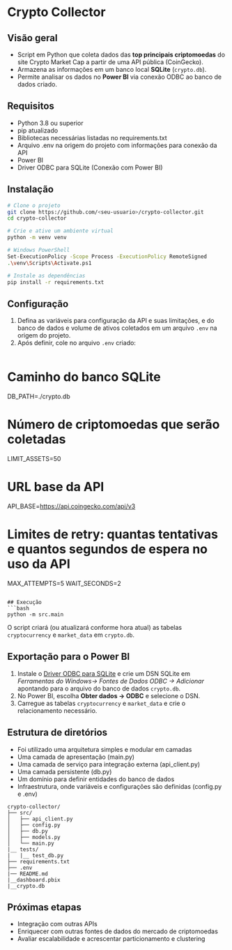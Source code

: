 # Crypto Collector

## Visão geral
- Script em Python que coleta dados das **top principais criptomoedas** do site Crypto Market Cap a partir de uma API pública (CoinGecko).
- Armazena as informações em um banco local **SQLite** (`crypto.db`).
- Permite analisar os dados no **Power BI** via conexão ODBC ao banco de dados criado.

## Requisitos
- Python 3.8 ou superior
- pip atualizado
- Bibliotecas necessárias listadas no requirements.txt
- Arquivo .env na origem do projeto com informações para conexão da API
- Power BI 
- Driver ODBC para SQLite (Conexão com Power BI)

## Instalação
```bash
# Clone o projeto
git clone https://github.com/<seu‑usuario>/crypto-collector.git
cd crypto-collector

# Crie e ative um ambiente virtual
python -m venv venv

# Windows PowerShell
Set-ExecutionPolicy -Scope Process -ExecutionPolicy RemoteSigned
.\venv\Scripts\Activate.ps1

# Instale as dependências
pip install -r requirements.txt
```

## Configuração
1. Defina as variáveis para configuração da API e suas limitações, e do banco de dados e volume de ativos coletados em um arquivo `.env` na origem do projeto.
2. Após definir, cole no arquivo `.env` criado:
   ```
# Caminho do banco SQLite
DB_PATH=./crypto.db

# Número de criptomoedas que serão coletadas
LIMIT_ASSETS=50

# URL base da API
API_BASE=https://api.coingecko.com/api/v3

# Limites de retry: quantas tentativas e quantos segundos de espera no uso da API
MAX_ATTEMPTS=5
WAIT_SECONDS=2
   ```

## Execução
```bash
python -m src.main
```
O script criará (ou atualizará conforme hora atual) as tabelas `cryptocurrency` e `market_data` em `crypto.db`.

## Exportação para o Power BI

1. Instale o [Driver ODBC para SQLite](https://www.ch-werner.de/sqliteodbc/) e crie um DSN SQLite em *Ferramentas do Windows-> Fontes de Dados ODBC -> Adicionar* apontando para o arquivo do banco de dados `crypto.db`.
2. No Power BI, escolha **Obter dados → ODBC** e selecione o DSN.
3. Carregue as tabelas `cryptocurrency` e `market_data` e crie o relacionamento necessário.

## Estrutura de diretórios
- Foi utilizado uma arquitetura simples e modular em camadas
- Uma camada de apresentação (main.py)
- Uma camada de serviço para integração externa (api_client.py)
- Uma camada persistente (db.py)
- Um domínio para definir entidades do banco de dados
- Infraestrutura, onde variáveis e configurações são definidas (config.py e .env)

```
crypto-collector/
├── src/
│   ├── api_client.py
│   ├── config.py
│   ├── db.py
│   ├── models.py
│   └── main.py
|__ tests/
|   |__ test_db.py
├── requirements.txt
├── .env
|── README.md
|__dashboard.pbix
|__crypto.db
```
## Próximas etapas

- Integração com outras APIs
- Enriquecer com outras fontes de dados do mercado de criptomoedas
- Avaliar escalabilidade e acrescentar particionamento e clustering